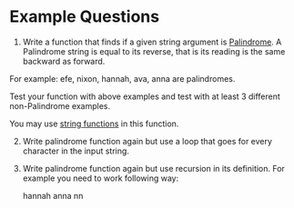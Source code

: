 # Example Questions


1. Write a function that finds if a given string argument is [Palindrome](https://en.wikipedia.org/wiki/Palindrome).
A Palindrome string is equal to its reverse, that is its reading is the same backward as forward.

For example: efe, nixon, hannah, ava, anna are palindromes.

Test your function with above examples and test with at least 3 different non-Palindrome examples.

You may use [string functions](https://www.w3schools.com/python/python_ref_string.asp) in this function.

2. Write palindrome function again but use a loop that goes for every character in the input string.

3. Write palindrome function again but use recursion in its definition.
For example you need to work following way:

	hannah
	anna
	nn


